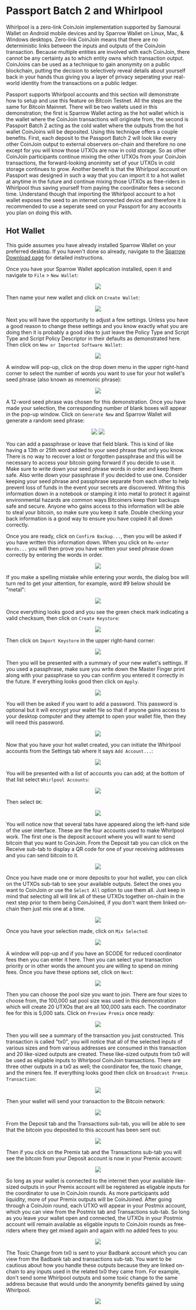 # Passport Batch 2 and Whirlpool
Whirlpool is a zero-link CoinJoin implementation supported by Samourai Wallet on Android mobile devices and by Sparrow Wallet on Linux, Mac, & Windows desktops. Zero-link CoinJoin means that there are no deterministic links between the inputs and outputs of the CoinJoin transaction. Because multiple entities are involved with each CoinJoin, there cannot be any certainty as to which entity owns which transaction output. CoinJoins can be used as a technique to gain anonymity on a public blockchain, putting the decision to selectively reveal details about yourself back in your hands thus giving you a layer of privacy seperating your real-world identity from the transactions on a public ledger. 

Passport supports Whirlpool accounts and this section will demonstrate how to setup and use this feature on Bitcoin Testnet. All the steps are the same for Bitcoin Mainnet. There will be two wallets used in this demonstration; the first is Sparrow Wallet acting as the hot wallet which is the wallet where the CoinJoin transactions will originate from, the second is Passport Batch 2 acting as the cold wallet where the outputs from the hot wallet CoinJoins will be deposited. Using this technique offers a couple benefits. First, each deposit to the Passport Batch 2 will look like every other CoinJoin output to external observers on-chain and therefore no one except for you will know those UTXOs are now in cold storage. So as other CoinJoin participants continue mixing the other UTXOs from your CoinJoin transactions, the forward-looking anonimity set of your UTXOs in cold storage continues to grow. Another benefit is that the Whirlpool account on Passport was designed in such a way that you can import it to a hot wallet at anytime in the future and continue mixing those UTXOs as free-riders in Whirlpool thus saving yourself from paying the coordinator fees a second time. Understand though that importing the Whirlpool account to a hot wallet exposes the seed to an internet connected device and therefore it is recommended to use a seperate seed on your Passport for any accounts you plan on doing this with.

## Hot Wallet
This guide assumes you have already installed Sparrow Wallet on your preferred desktop. If you haven't done so already, navigate to the [Sparrow Download page](https://www.sparrowwallet.com/download/) for detailed instructions. 

Once you have your Sparrow Wallet application installed, open it and navigate to `File` > `New Wallet`:

<p align="center">
  <img src="assets/whirlpool_01.png">
</p>

Then name your new wallet and click on `Create Wallet`:

<p align="center">
  <img src="assets/whirlpool_02.png">
</p>
            
Next you will have the opportunity to adjust a few settings. Unless you have a good reason to change these settings and you know exactly what you are doing then it is probably a good idea to just leave the Policy Type and Script Type and Script Policy Descriptor in their defaults as demonstrated here. Then click on `New or Imported Software Wallet`:

<p align="center">
  <img src="assets/whirlpool_03.png">
</p>

A window will pop-up, click on the drop down menu in the upper right-hand corner to select the number of words you want to use for your hot wallet's seed phrase (also known as mnemonic phrase):

<p align="center">
  <img src="assets/whirlpool_04.png">
</p>

A 12-word seed phrase was chosen for this demonstration. Once you have made your selection, the corresponding number of blank boxes will appear in the pop-up window. Click on `Generate New` and Sparrow Wallet will generate a random seed phrase:

<p align="center">
  <img src="assets/whirlpool_05.png">
  <img src="assets/whirlpool_06.png">
</p>

You can add a passphrase or leave that field blank. This is kind of like having a 13th or 25th word added to your seed phrase that only you know. There is no way to recover a lost or forgotten passphrase and this will be necessary to access your bitcoin going forward if you decide to use it. Make sure to write down your seed phrase words in order and keep them safe. Also write down your passphrase if you decided to use one. Consider keeping your seed phrase and passphrase separate from each other to help prevent loss of funds in the event your secrets are discovered. Writing this information down in a notebook or stamping it into metal to protect it against environmental hazards are common ways Bitcoiners keep their backups safe and secure. Anyone who gains access to this information will be able to steal your bitcoin, so make sure you keep it safe. Double checking your back information is a good way to ensure you have copied it all down correctly.  

Once you are ready, click on `Confirm Backup...`, then you will be asked if you have written this information down. When you click on `Re-enter Words...` you will then prove you have written your seed phrase down correctly by entering the words in order. 

<p align="center">
  <img src="assets/whirlpool_07.png">
</p>

If you make a spelling mistake while entering your words, the dialog box will turn red to get your attention, for example, word #9 below should be "metal":

<p align="center">
  <img src="assets/whirlpool_08.png">
</p>

Once everything looks good and you see the green check mark indicating a valid checksum, then click on `Create Keystore`:

<p align="center">
  <img src="assets/whirlpool_09.png">
</p>

Then click on `Import Keystore` in the upper right-hand corner:

<p align="center">
  <img src="assets/whirlpool_10.png">
</p>

Then you will be presented with a summary of your new wallet's settings. If you used a passphrase, make sure you write down the Master Finger print along with your passphrase so you can confirm you entered it correctly in the future. If everything looks good then click on `Apply`.

<p align="center">
  <img src="assets/whirlpool_11.png">
</p>

You will then be asked if you want to add a password. This password is optional but it will encrypt your wallet file so that if anyone gains access to your desktop computer and they attempt to open your wallet file, then they will need this password.

<p align="center">
  <img src="assets/whirlpool_12.png">
</p>

Now that you have your hot wallet created, you can initiate the Whirlpool accounts from the Settings tab where it says `Add Account...`:

<p align="center">
  <img src="assets/whirlpool_13.png">
</p>

You will be presented with a list of accounts you can add; at the bottom of that list select `Whirlpool Accounts`:

<p align="center">
  <img src="assets/whirlpool_14.png">
</p>

Then select `OK`:

<p align="center">
  <img src="assets/whirlpool_15.png">
</p>

You will notice now that several tabs have appeared along the left-hand side of the user interface. These are the four accounts used to make Whirlpool work. The first one is the deposit account where you will want to send bitcoin that you want to CoinJoin. From the Deposit tab you can click on the Receive sub-tab to display a QR code for one of your receiving addresses and you can send bitcoin to it. 

<p align="center">
  <img src="assets/whirlpool_16.png">
</p>

Once you have made one or more deposits to your hot wallet, you can click on the UTXOs sub-tab to see your available outputs. Select the ones you want to CoinJoin or use the `Select All` option to use them all. Just keep in mind that selecting all will link all of these UTXOs together on-chain in the next step prior to them being CoinJoined, if you don't want them linked on-chain then just mix one at a time. 

<p align="center">
  <img src="assets/whirlpool_17.png">
</p>

Once you have your selection made, click on `Mix Selected`:

<p align="center">
  <img src="assets/whirlpool_18.png">
</p>

A window will pop-up and if you have an SCODE for reduced coordinator fees then you can enter it here. Then you can select your transaction priority or in other words the amount you are willing to spend on mining fees. Once you have these options set, click on `Next`:

<p align="center">
  <img src="assets/whirlpool_19.png">
</p>

Then you can choose the pool size you want to join. There are four sizes to choose from, the 100,000 sat pool size was used in this demonstration which will create 20 UTXOs that are all 100,000 sats each. The coordinator fee for this is 5,000 sats. Click on `Preview Premix` once ready:

<p align="center">
  <img src="assets/whirlpool_20.png">
</p>

Then you will see a summary of the transaction you just constructed. This transaction is called "tx0", you will notice that all of the selected inputs of various sizes and from various addresses are consumed in this transaction and 20 like-sized outputs are created. These like-sized outputs from tx0 will be used as eligiable inputs to Whirlpool CoinJoin transactions. There are three other outputs in a tx0 as well; the coordinator fee, the toxic change, and the miners fee. If everything looks good then click on `Broadcast Premix Transaction`:

<p align="center">
  <img src="assets/whirlpool_21.png">
</p>

Then your wallet will send your transaction to the Bitcoin network:

<p align="center">
  <img src="assets/whirlpool_22.png">
</p>

From the Deposit tab and the Transactions sub-tab, you will be able to see that the bitcoin you deposited to this account has been sent out: 

<p align="center">
  <img src="assets/whirlpool_23.png">
</p>

Then if you click on the Premix tab and the Transactions sub-tab you will see the bitcoin from your Deposit account is now in your Premix account:

<p align="center">
  <img src="assets/whirlpool_24.png">
</p>

So long as your wallet is connected to the internet then your available like-sized outputs in your Premix account will be registered as eligable inputs for the coordinator to use in CoinJoin rounds. As more participants add liquidity, more of your Premix outputs will be CoinJoined. After going through a CoinJoin round, each UTXO will appear in your Postmix account, which you can view from the Postmix tab and Transactions sub-tab. So long as you leave your wallet open and connected, the UTXOs in your Postmix account will remain available as eligable inputs to CoinJoin rounds as free-riders where they get mixed again and again with no added fees to you:

<p align="center">
  <img src="assets/whirlpool_25.png">
</p>

The Toxic Change from tx0 is sent to your Badbank account which you can view from the Badbank tab and transactions sub-tab. You want to be cautious about how you handle these outputs because they are linked on-chain to any inputs used in the related tx0 they came from. For example, don't send some Whirlpool outputs and some toxic change to the same address because that would undo the anonymity benefits gained by using Whirlpool. 

<p align="center">
  <img src="assets/whirlpool_26.png">
</p>





